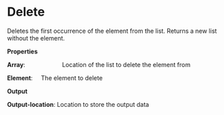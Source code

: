 # Delete

Deletes the first occurrence of the element from the list. Returns a new list without the element.

 **Properties**
 

**Array**:                      Location of the list to delete the element from

**Element**:                 The element to delete

 **Output**
 

**Output-location**: Location to store the output data